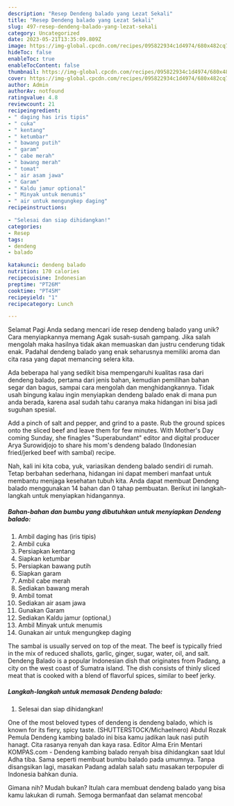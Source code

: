 ```yaml
---
description: "Resep Dendeng balado yang Lezat Sekali"
title: "Resep Dendeng balado yang Lezat Sekali"
slug: 497-resep-dendeng-balado-yang-lezat-sekali
category: Uncategorized
date: 2023-05-21T13:35:09.809Z
image: https://img-global.cpcdn.com/recipes/095822934c1d4974/680x482cq70/dendeng-balado-foto-resep-utama.jpg
hideToc: false
enableToc: true
enableTocContent: false
thumbnail: https://img-global.cpcdn.com/recipes/095822934c1d4974/680x482cq70/dendeng-balado-foto-resep-utama.jpg
cover: https://img-global.cpcdn.com/recipes/095822934c1d4974/680x482cq70/dendeng-balado-foto-resep-utama.jpg
author: Admin
authorAv: notfound
ratingvalue: 4.8
reviewcount: 21
recipeingredient:
- " daging has iris tipis"
- " cuka"
- " kentang"
- " ketumbar"
- " bawang putih"
- " garam"
- " cabe merah"
- " bawang merah"
- " tomat"
- " air asam jawa"
- " Garam"
- " Kaldu jamur optional"
- " Minyak untuk menumis"
- " air untuk mengungkep daging"
recipeinstructions:

- "Selesai dan siap dihidangkan!"
categories:
- Resep
tags:
- dendeng
- balado

katakunci: dendeng balado 
nutrition: 170 calories
recipecuisine: Indonesian
preptime: "PT26M"
cooktime: "PT45M"
recipeyield: "1"
recipecategory: Lunch

---
```



Selamat Pagi Anda sedang mencari ide resep dendeng balado yang unik? Cara menyiapkannya memang Agak susah-susah gampang. Jika salah mengolah maka hasilnya tidak akan memuaskan dan justru cenderung tidak enak. Padahal dendeng balado yang enak seharusnya memiliki aroma dan cita rasa yang dapat memancing selera kita.


Ada beberapa hal yang sedikit bisa mempengaruhi kualitas rasa dari dendeng balado, pertama dari jenis bahan, kemudian pemilihan bahan segar dan bagus, sampai cara mengolah dan menghidangkannya. Tidak usah bingung kalau ingin menyiapkan dendeng balado enak di mana pun anda berada, karena asal sudah tahu caranya maka hidangan ini bisa jadi suguhan spesial.

Add a pinch of salt and pepper, and grind to a paste. Rub the ground spices onto the sliced beef and leave them for few minutes. With Mother&#39;s Day coming Sunday, she finagles &#34;Superabundant&#34; editor and digital producer Arya Surowidjojo to share his mom&#39;s dendeng balado (Indonesian fried/jerked beef with sambal) recipe.


Nah, kali ini kita coba, yuk, variasikan dendeng balado sendiri di rumah. Tetap berbahan sederhana, hidangan ini dapat memberi manfaat untuk membantu menjaga kesehatan tubuh kita. Anda dapat membuat Dendeng balado menggunakan 14 bahan dan 0 tahap pembuatan. Berikut ini langkah-langkah untuk menyiapkan hidangannya.

<!--inarticleads1-->

##### Bahan-bahan dan bumbu yang dibutuhkan untuk menyiapkan Dendeng balado:

1. Ambil  daging has (iris tipis)
1. Ambil  cuka
1. Persiapkan  kentang
1. Siapkan  ketumbar
1. Persiapkan  bawang putih
1. Siapkan  garam
1. Ambil  cabe merah
1. Sediakan  bawang merah
1. Ambil  tomat
1. Sediakan  air asam jawa
1. Gunakan  Garam
1. Sediakan  Kaldu jamur (optional,)
1. Ambil  Minyak untuk menumis
1. Gunakan  air untuk mengungkep daging


The sambal is usually served on top of the meat. The beef is typically fried in the mix of reduced shallots, garlic, ginger, sugar, water, oil, and salt. Dendeng Balado is a popular Indonesian dish that originates from Padang, a city on the west coast of Sumatra island. The dish consists of thinly sliced meat that is cooked with a blend of flavorful spices, similar to beef jerky. 

<!--inarticleads2-->

##### Langkah-langkah untuk memasak Dendeng balado:


1. Selesai dan siap dihidangkan!

One of the most beloved types of dendeng is dendeng balado, which is known for its fiery, spicy taste. (SHUTTERSTOCK/Michaelnero) Abdul Rozak Pemula Dendeng kambing balado ini bisa kamu jadikan lauk nasi putih hanagt. Cita rasanya renyah dan kaya rasa. Editor Alma Erin Mentari KOMPAS.com - Dendeng kambing balado renyah bisa dihidangkan saat Idul Adha tiba. Sama seperti membuat bumbu balado pada umumnya. Tanpa disangsikan lagi, masakan Padang adalah salah satu masakan terpopuler di Indonesia bahkan dunia. 

Gimana nih? Mudah bukan? Itulah cara membuat dendeng balado yang bisa kamu lakukan di rumah. Semoga bermanfaat dan selamat mencoba!
